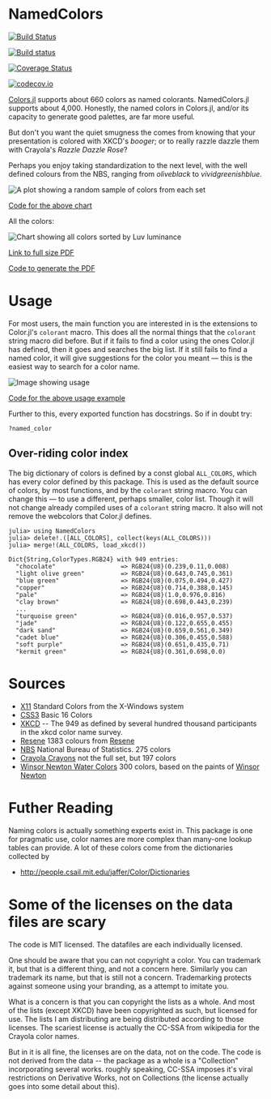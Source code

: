 # NamedColors

[![Build Status](https://travis-ci.org/JuliaGraphics/NamedColors.jl.svg?branch=master)](https://travis-ci.org/JuliaGraphics/NamedColors.jl)

[![Build status](https://ci.appveyor.com/api/projects/status/st69c4d3j8wt4sdk?svg=true)](https://ci.appveyor.com/project/oxinabox/namedcolors-jl)


[![Coverage Status](https://coveralls.io/repos/JuliaGraphics/NamedColors.jl/badge.svg?branch=master&service=github)](https://coveralls.io/github/oxinabox/NamedColors.jl?branch=master)

[![codecov.io](http://codecov.io/github/JuliaGraphics/NamedColors.jl/coverage.svg?branch=master)](http://codecov.io/github/oxinabox/NamedColors.jl?branch=master)

[Colors.jl](https://juliagraphics.github.io/Colors.jl/stable/namedcolors.html) supports about 660 colors as named colorants.
NamedColors.jl supports about 4,000.
Honestly, the named colors in Colors.jl, and/or its capacity to generate good palettes, are far more useful.

But don't you want the quiet smugness the comes from knowing that your presentation is colored with XKCD's *booger*; or to really razzle dazzle them with Crayola's *Razzle Dazzle Rose*?

Perhaps you enjoy taking standardization to the next level, with the well defined colours from the NBS, ranging from *oliveblack* to  *vividgreenishblue*.

![A plot showing a random sample of colors from each set](docs/demo.png)

[Code for the above chart](proto/DemoChart.ipynb)

All the colors:

![Chart showing all colors sorted by Luv luminance](docs/namedcolors.png)

[Link to full size PDF](docs/namedcolors.pdf)

[Code to generate the PDF](proto/generate-swatch-chart.jl)

# Usage

For most users, the main function you are interested in is the extensions to Color.jl's `colorant` macro.
This does all the normal things that the `colorant` string macro did before.
But if it fails to find a color using the ones Color.jl has defined, then it goes and searches the big list.
If it still fails to find a named color, it will give suggestions for the color you meant — this is the easiest way to search for a color name.

![Image showing usage](docs/usage.png)

[Code for the above usage example](proto/Usage.ipynb)

Further to this, every exported function has docstrings.
So if in doubt try:

```
?named_color
```


## Over-riding color index
The big dictionary of colors is defined by a const global `ALL_COLORS`, which has every color defined by this package.
This is used as the default source of colors, by most functions, and by the `colorant` string macro.
You can change this — to use a different, perhaps smaller, color list.
Though it will not change already compiled uses of a `colorant` string macro. It also will not remove the webcolors that Color.jl defines.

```
julia> using NamedColors
julia> delete!.([ALL_COLORS], collect(keys(ALL_COLORS)))
julia> merge!(ALL_COLORS, load_xkcd())

Dict{String,ColorTypes.RGB24} with 949 entries:
  "chocolate"                  => RGB24{U8}(0.239,0.11,0.008)
  "light olive green"          => RGB24{U8}(0.643,0.745,0.361)
  "blue green"                 => RGB24{U8}(0.075,0.494,0.427)
  "copper"                     => RGB24{U8}(0.714,0.388,0.145)
  "pale"                       => RGB24{U8}(1.0,0.976,0.816)
  "clay brown"                 => RGB24{U8}(0.698,0.443,0.239)
  ...
  "turquoise green"            => RGB24{U8}(0.016,0.957,0.537)
  "jade"                       => RGB24{U8}(0.122,0.655,0.455)
  "dark sand"                  => RGB24{U8}(0.659,0.561,0.349)
  "cadet blue"                 => RGB24{U8}(0.306,0.455,0.588)
  "soft purple"                => RGB24{U8}(0.651,0.435,0.71)
  "kermit green"               => RGB24{U8}(0.361,0.698,0.0)
```

# Sources

 - [X11](https://en.wikipedia.org/wiki/X11_color_names) Standard Colors from the X-Windows system
 - [CSS3](https://www.w3.org/TR/css3-color/) Basic 16 Colors
 - [XKCD](https://blog.xkcd.com/2010/05/03/color-survey-results/) -- The 949 as defined by several hundred thousand participants in the xkcd color name survey.
 - [Resene](http://people.csail.mit.edu/jaffer/Color/resenecolours.txt)  1383 colours from [Resene](http://www.resene.co.nz)
 - [NBS](http://people.csail.mit.edu/jaffer/Color/Dictionaries#nbs-anthus) National Bureau of Statistics. 275 colors
 - [Crayola Crayons](https://en.wikipedia.org/wiki/List_of_Crayola_crayon_colors)  not the full set, but 197 colors
 - [Winsor Newton Water Colors](http://people.csail.mit.edu/jaffer/Color/Dictionaries#winsor-newton) 300 colors, based on the paints of [Winsor Newton](www.winsornewton.com/)

# Futher Reading
Naming colors is actually something experts exist in.
This package is one for pragmatic use, color names are more complex than many-one lookup tables can provide.
A lot of these colors come from the dictionaries collected by

 - http://people.csail.mit.edu/jaffer/Color/Dictionaries


# Some of the licenses on the data files are scary
The code is MIT licensed. The datafiles are each individually licensed.

One should be aware that you can not copyright a color.
You can trademark it, but that is a different thing, and not a concern here.
Similarly you can trademark its name, but that is still not a concern.
Trademarking protects against someone using your branding, as a attempt to imitate you.

What is a concern is that you can copyright the lists as a whole.
And most of the lists (except XKCD) have been copyrighted as such, but licensed for use.
The lists I am distributing are being distributed according to those licenses.
The scariest license is actually the CC-SSA from wikipedia for the Crayola color names.

But in it is all fine, the licenses are on the data, not on the code.
The code is not derived from the data -- the package as a whole is a "Collection" incorporating several works.
roughly speaking, CC-SSA imposes it's viral restrictions on Derivative Works, not on Collections (the license actually goes into some detail about this).
